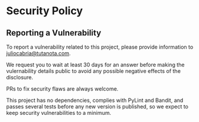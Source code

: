 # Security Policy

## Reporting a Vulnerability

To report a vulnerability related to this project, please provide information to juliocabria@tutanota.com.

We request you to wait at least 30 days for an answer before making the vulernability details public to avoid any possible negative effects of the disclosure.

PRs to fix security flaws are always welcome.

This project has no dependencies, complies with PyLint and Bandit, and passes several tests before any new version is published, so we expect to keep security vulnerabilities to a minimum.
